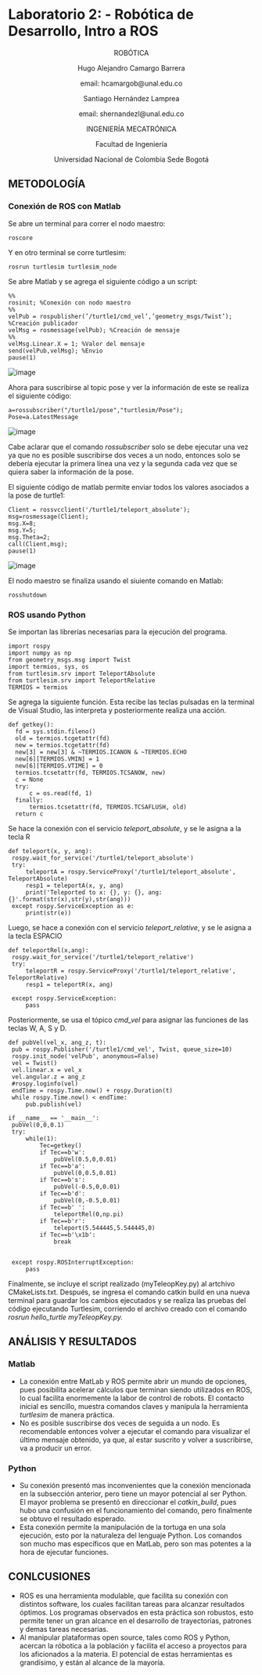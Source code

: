 # Laboratorio 2: - Robótica de Desarrollo, Intro a ROS

<p align="center">
ROBÓTICA

<p align="center">
Hugo Alejandro Camargo Barrera
<p align="center">
email: hcamargob@unal.edu.co

<p align="center">
Santiago Hernández Lamprea
<p align="center">
email: shernandezl@unal.edu.co


<p align="center">
INGENIERÍA MECATRÓNICA
<p align="center">
Facultad de Ingeniería
<p align="center">
Universidad Nacional de Colombia Sede Bogotá

  
## METODOLOGÍA
### Conexión de ROS con Matlab
  
  Se abre un terminal para correr el nodo maestro:
  ```
  roscore
  ```
  Y en otro terminal se corre turtlesim:
  ```
  rosrun turtlesim turtlesim_node
  ```
  Se abre Matlab y se agrega el siguiente código a un script:
  ```
  %%
  rosinit; %Conexión con nodo maestro
  %%
  velPub = rospublisher(’/turtle1/cmd_vel’,’geometry_msgs/Twist’); %Creación publicador
  velMsg = rosmessage(velPub); %Creación de mensaje
  %%
  velMsg.Linear.X = 1; %Valor del mensaje
  send(velPub,velMsg); %Envio
  pause(1)
  ```
![image](https://user-images.githubusercontent.com/112737454/191142753-adc60d73-4629-47cb-9581-482967ecd7ca.png)
  
  Ahora para suscribirse al topic pose y ver la información de este se realiza el siguiente código:
  ```
  a=rossubscriber("/turtle1/pose","turtlesim/Pose");
  Pose=a.LatestMessage
  ```
![image](https://user-images.githubusercontent.com/112737454/191142674-48eeb2b1-08ac-4641-83f8-4014e3871376.png)

  
  Cabe aclarar que el comando *rossubscriber* solo se debe ejecutar una vez ya que no es posible suscribirse dos veces a un nodo, entonces solo se debería ejecutar la primera línea una vez y la segunda cada vez que se quiera saber la información de la pose.
 
  El siguiente código de matlab permite enviar todos los valores asociados a la pose de turtle1:
  ```
  Client = rossvcclient('/turtle1/teleport_absolute');
  msg=rosmessage(Client);
  msg.X=8;
  msg.Y=5;
  msg.Theta=2;
  call(Client,msg);
  pause(1)
  ```

  ![image](https://user-images.githubusercontent.com/112737454/191140466-a16614ba-a854-49d7-ba1e-ba527bece21b.png)
  
  
  El nodo maestro se finaliza usando el siuiente comando en Matlab:
  ```
  rosshutdown
  ```
  
### ROS usando Python
  
Se importan las librerías necesarias para la ejecución del programa.
  ``` 
import rospy
import numpy as np
from geometry_msgs.msg import Twist 
import termios, sys, os
from turtlesim.srv import TeleportAbsolute
from turtlesim.srv import TeleportRelative
TERMIOS = termios
  ```
  Se agrega la siguiente función. Esta recibe las teclas pulsadas en la terminal de Visual Studio, las interpreta y posteriormente realiza una acción.
  ``` 
def getkey():
    fd = sys.stdin.fileno()
    old = termios.tcgetattr(fd)
    new = termios.tcgetattr(fd)
    new[3] = new[3] & ~TERMIOS.ICANON & ~TERMIOS.ECHO
    new[6][TERMIOS.VMIN] = 1
    new[6][TERMIOS.VTIME] = 0
    termios.tcsetattr(fd, TERMIOS.TCSANOW, new)
    c = None
    try:
        c = os.read(fd, 1)
    finally:
        termios.tcsetattr(fd, TERMIOS.TCSAFLUSH, old)
    return c
  ```
  Se hace la conexión con el servicio _teleport\_absolute_, y se le asigna a la tecla R
  ```
  def teleport(x, y, ang):
   rospy.wait_for_service('/turtle1/teleport_absolute')
   try:
       teleportA = rospy.ServiceProxy('/turtle1/teleport_absolute', TeleportAbsolute)
       resp1 = teleportA(x, y, ang)
       print('Teleported to x: {}, y: {}, ang: {}'.format(str(x),str(y),str(ang)))
   except rospy.ServiceException as e:
       print(str(e))
  ```
  Luego, se hace a conexión con el servicio _teleport\_relative_, y se le asigna a la tecla ESPACIO
  
  ```
  def teleportRel(x,ang):
   rospy.wait_for_service('/turtle1/teleport_relative')
   try:
       teleportR = rospy.ServiceProxy('/turtle1/teleport_relative', TeleportRelative)
       resp1 = teleportR(x, ang)
       
   except rospy.ServiceException:
       pass
  ```
  
 Posteriormente, se usa el tópico _cmd\_vel_ para asignar las funciones de las teclas W, A, S y D.
  
  ```
  def pubVel(vel_x, ang_z, t):
   pub = rospy.Publisher('/turtle1/cmd_vel', Twist, queue_size=10)
   rospy.init_node('velPub', anonymous=False)
   vel = Twist()
   vel.linear.x = vel_x
   vel.angular.z = ang_z
   #rospy.loginfo(vel)
   endTime = rospy.Time.now() + rospy.Duration(t)
   while rospy.Time.now() < endTime:
       pub.publish(vel)

if __name__ == '__main__':
   pubVel(0,0,0.1)
   try:
       while(1):
           Tec=getkey()
           if Tec==b'w':
               pubVel(0.5,0,0.01)
           if Tec==b'a':
               pubVel(0,0.5,0.01)
           if Tec==b's':
               pubVel(-0.5,0,0.01)
           if Tec==b'd':
               pubVel(0,-0.5,0.01)
           if Tec==b' ':
               teleportRel(0,np.pi)
           if Tec==b'r':
               teleport(5.544445,5.544445,0)
           if Tec==b'\x1b':
               break                    
           

   except rospy.ROSInterruptException:
       pass
  ```
Finalmente, se incluye el script realizado (myTeleopKey.py) al artchivo CMakeLists.txt. Después, se ingresa el comando catkin build en una nueva terminal para guardar los cambios ejecutados y se realiza las pruebas del código ejecutando Turtlesim, corriendo el archivo creado con el comando _rosrun hello\_turtle myTeleopKey.py._
                                    
## ANÁLISIS Y RESULTADOS
### Matlab
   - La conexión entre MatLab y ROS permite abrir un mundo de opciones, pues posibilita acelerar cálculos que terminan siendo utilizados en ROS, lo cual facilita enormemente la labor de control de robots. El contacto inicial es sencillo, muestra comandos claves y manipula la herramienta _turtlesim_ de manera práctica.
   - No es posible suscribirse dos veces de seguida a un nodo. Es recomendable entonces volver a ejecutar el comando para visualizar el último mensaje obtenido, ya que, al estar suscrito y volver a suscribirse, va a producir un error.
                                    
### Python
   - Su conexión presentó mas inconvenientes que la conexión mencionada en la subsección anterior, pero tiene un mayor potencial al ser Python. El mayor problema se presentó en direccionar el _catkin\_build_, pues hubo una confusión en el funcionamiento del comando, pero finalmente se obtuvo el resultado esperado.
   - Esta conexión permite la manipulación de la tortuga en una sola ejecución, esto por la naturaleza del lenguaje Python. Los comandos son mucho mas específicos que en MatLab, pero son mas potentes a la hora de ejecutar funciones.
## CONLCUSIONES
- ROS es una herramienta modulable, que facilita su conexión con distintos software, los cuales facilitan tareas para alcanzar resultados óptimos. Los programas observados en esta práctica son robustos, esto permite tener un gran alcance en el desarrollo de trayectorias, patrones y demas tareas necesarias.
- Al manipular plataformas open source, tales como ROS y Python, acercan la róbotica a la población y facilita el acceso a proyectos para los aficionados a la materia. El potencial de estas herramientas es grandísimo, y están al alcance de la mayoría. 
